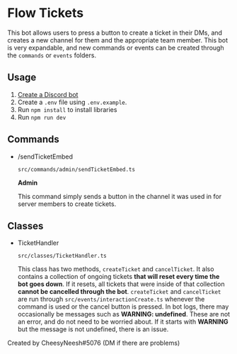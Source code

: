 # Flow Tickets

This bot allows users to press a button to create a ticket in their DMs, and creates a new channel for them and the appropriate team member. This bot is very expandable, and new commands or events can be created through the `commands` or `events` folders.

## Usage

1. [Create a Discord bot](https://discordpy.readthedocs.io/en/stable/discord.html)
2. Create a `.env` file using `.env.example`.
3. Run `npm install` to install libraries
4. Run `npm run dev`

## Commands

-   /sendTicketEmbed

    `src/commands/admin/sendTicketEmbed.ts`

    **Admin**

    This command simply sends a button in the channel it was used in for server members to create tickets.

## Classes

-   TicketHandler

    `src/classes/TicketHandler.ts`

    This class has two methods, `createTicket` and `cancelTicket`. It also contains a collection of ongoing tickets **that will reset every time the bot goes down**. If it resets, all tickets that were inside of that collection **cannot be cancelled through the bot**. `createTicket` and `cancelTicket` are run through `src/events/interactionCreate.ts` whenever the command is used or the cancel button is pressed. In bot logs, there may occasionally be messages such as **WARNING: undefined**. These are not an error, and do not need to be worried about. If it starts with **WARNING** but the message is not undefined, there is an issue.

Created by CheesyNeesh#5076 (DM if there are problems)
